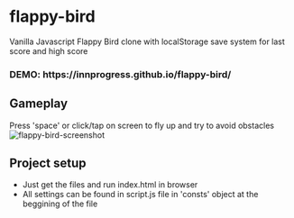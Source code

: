 # flappy-bird
Vanilla Javascript Flappy Bird clone with localStorage save system for last score and high score

<h3>DEMO: https://innprogress.github.io/flappy-bird/</h3>

## Gameplay
Press 'space' or click/tap on screen to fly up and try to avoid obstacles
![flappy-bird-screenshot](https://i.imgur.com/Av2vGLC.png)

## Project setup
- Just get the files and run index.html in browser
- All settings can be found in script.js file in 'consts' object at the beggining of the file

